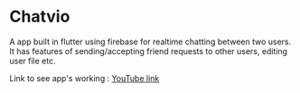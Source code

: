 # Chatvio

A app built in flutter using firebase for realtime chatting between two users. It has features of sending/accepting friend requests to other users, editing user file etc.

Link to see app's working : [YouTube link](https://www.youtube.com/watch?v=5uxdAue9W6M)

